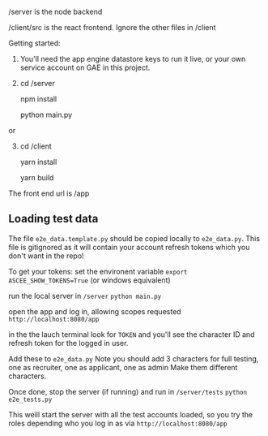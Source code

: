 /server is the node backend

/client/src is the react frontend. Ignore the other files in /client

Getting started:

1. You'll need the app engine datastore keys to run it live, or your own service account on GAE in this project.

2. cd /server

   npm install
   
   python main.py
   
or

3. cd /client

   yarn install
   
   yarn build

The front end url is /app

## Loading test data

The file `e2e_data.template.py` should be copied locally to `e2e_data.py`. This file is gitignored as it will contain your account refresh tokens which you don't want in the repo!

To get your tokens:
set the environent variable
    `export ASCEE_SHOW_TOKENS=True` (or windows equivalent)
    
run the local server
   in `/server`
   `python main.py`
   
open the app and log in, allowing scopes requested
   `http://localhost:8080/app`
   
in the the lauch terminal look for `TOKEN` and you'll see the character ID and refresh token for the logged in user.

Add these to `e2e_data.py`
Note you should add 3 characters for full testing, one as recruiter, one as applicant, one as admin
Make them different characters.

Once done, stop the server (if running) and run
   in `/server/tests`
   `python e2e_tests.py`
   
This weill start the server with all the test accounts loaded, so you try the roles depending who you log in as via
   `http://localhost:8080/app`

